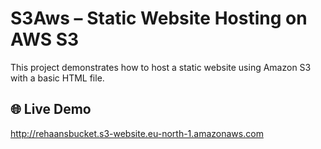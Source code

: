 # S3Aws – Static Website Hosting on AWS S3

This project demonstrates how to host a static website using Amazon S3 with a basic HTML file.

## 🌐 Live Demo

http://rehaansbucket.s3-website.eu-north-1.amazonaws.com
